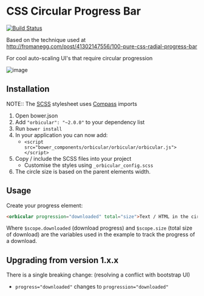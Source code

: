 # CSS Circular Progress Bar

[![Build Status](https://travis-ci.org/cotag/orbicular.svg?branch=master)](https://travis-ci.org/cotag/orbicular)


Based on the technique used at http://fromanegg.com/post/41302147556/100-pure-css-radial-progress-bar

For cool auto-scaling UI's that require circular progression

![image](https://cloud.githubusercontent.com/assets/368013/2675921/6a099290-c127-11e3-9643-29a8b7ec6a9d.png)


## Installation

NOTE:: The [SCSS](http://sass-lang.com/) stylesheet uses [Compass](http://compass-style.org/install/) imports

1. Open bower.json
2. Add `"orbicular": "~2.0.0"` to your dependency list
3. Run `bower install`
4. In your application you can now add:
   * `<script src="bower_components/orbicular/orbicular/orbicular.js"></script>`
5. Copy / include the SCSS files into your project
   * Customise the styles using `_orbicular_config.scss`
6. The circle size is based on the parent elements width.


## Usage

Create your progress element: 

```html
<orbicular progression="downloaded" total="size">Text / HTML in the circle</orbicular>
```

Where `$scope.downloaded` (download progress) and `$scope.size` (total size of download) are the variables used in the example to track the progress of a download.


## Upgrading from version 1.x.x

There is a single breaking change: (resolving a conflict with bootstrap UI)

* `progress="downloaded"` changes to `progression="downloaded"`


